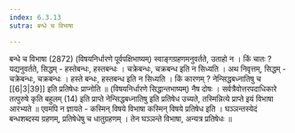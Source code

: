 ```yaml
---
index: 6.3.13
sutra: बन्धे च विभाषा

---
```

 बन्धे च विभाषा (2872) (विषयनिर्धारणे पूर्वपक्षिभाष्यम्) स्वाङ्गग्रहणमनुवर्तते, उताहो न । किं चातः ? यद्यनुवर्तते, सिद्धम्  -  हस्तेबन्धः, हस्तबन्धः । चक्रेबन्धः, चक्रबन्ध इति न सिध्यति । अथ निवृत्तम्, सिद्धम्  -  चक्रेबन्धः, चक्रबन्धः । हस्ते बन्धः, हस्तबन्ध इति न सिध्यति । किं कारणम् ? नेन्सिद्धबध्नातिषु च [[6|3|39]] इति प्रतिषेधः प्राप्नोति ॥ (विषयनिर्धारणे सिद्धान्तभाष्यम्) नैष दोषः । सर्वत्रैवोत्तरपदाधिकारे तत्पुरुषे कृति बहुलम् (14) इति प्राप्ते नेन्सिद्धबध्नातिषु इति प्रतिषेध उच्यते, तस्मिन्नित्ये प्राप्ते इयं विभाषा आरभ्यते ॥ एवमपि न ज्ञायते  -  कस्मिन् विषये विभाषा कस्मिन् विषये प्रतिषेध इति । घञ्ञन्तस्येदं बन्धशब्दस्य ग्रहणम्, प्रतिषेधेषु च धातुग्रहणम् । तेन घञ्ञन्ते विभाषा, अन्यत्र प्रतिषेधः ॥ 